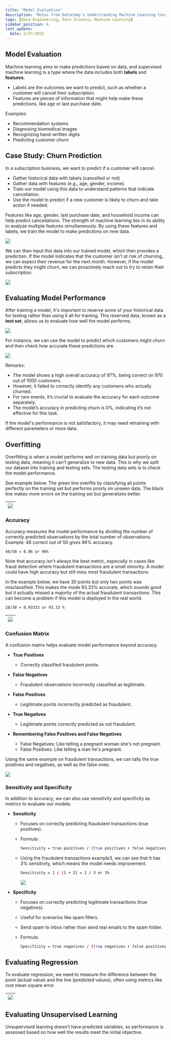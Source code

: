 ```yaml
---
title: "Model Evaluation"
description: "Notes from DataCamp's Understanding Machine Learning Course"
tags: [Data Engineering, Data Science, Machine Learning]
sidebar_position: 6
last_update:
  date: 2/27/2022
---
```



## Model Evaluation

Machine learning aims to make predictions based on data, and supervised machine learning is a type where the data includes both **labels** and **features**. 

- Labels are the outcomes we want to predict, such as whether a customer will cancel their subscription. 
- Features are pieces of information that might help make these predictions, like age or last purchase date.

Examples:

- Recommendation systems
- Diagnosing biomedical images
- Recognizing hand-written digits
- Predicting customer churn

## Case Study: Churn Prediction

In a subscription business, we want to predict if a customer will cancel.

- Gather historical data with labels (cancelled or not)
- Gather data with features (e.g., age, gender, income).
- Train our model using this data to understand patterns that indicate cancellation.
- Use the model to predict if a new customer is likely to churn and take action if needed.

Features like age, gender, last purchase date, and household income can help predict cancellations. The strength of machine learning lies in its ability to analyze multiple features simultaneously. By using these features and labels, we train the model to make predictions on new data.

<div class="img-center"> 

![](/img/docs/data-engg-case-study-churn-predictions.png)

</div>

We can then input this data into our trained model, which then provides a prediction. If the model indicates that the customer isn’t at risk of churning, we can expect their revenue for the next month. However, if the model predicts they might churn, we can proactively reach out to try to retain their subscription.

<div class="img-center"> 

![](/img/docs/data-engg-case-study-churn-predictions-feed-input.png)

</div>


## Evaluating Model Performance

After training a model, it's important to reserve some of your historical data for testing rather than using it all for training. This reserved data, known as a **test set**, allows us to evaluate how well the model performs. 

![](/img/docs/data-engg-case-study-churn-subscriptiosn-evaluating-model-performance.png)

For instance, we can use the model to predict which customers might churn and then check how accurate these predictions are.

![](/img/docs/data-engg-case-study-churn-model-evaluation-97percent.png)


Remarks: 

- The model shows a high overall accuracy of 97%, being correct on 970 out of 1000 customers.
- However, it failed to correctly identify any customers who actually churned.
- For rare events, it’s crucial to evaluate the accuracy for each outcome separately.
- The model’s accuracy in predicting churn is 0%, indicating it’s not effective for this task.

 
If the model's performance is not satisfactory, it may need retraining with different parameters or more data.


## Overfitting

Overfitting is when a model performs well on training data but poorly on testing data, meaning it can't generalize to new data. This is why we split our dataset into training and testing sets. The testing data sets is to check the model performance.

See example below. The green line overfits by classifying all points perfectly on the training set but performs poorly on unseen data. The black line makes more errors on the training set but generalizes better.

<div class='img-center'>

|![](/img/docs/ml-overfittingg.png)|
|-|

</div>

### Accuracy

Accuracy measures the model performance by dividing the number of correctly predicted observations by the total number of observations. Example: 48 correct out of 50 gives 96% accuracy.

```bash
48/50 = 0.96 or 96%
```

Note that accuracy isn't always the best metric, especially in cases like fraud detection where fraudulent transactions are a small minority. A model could have high accuracy but still miss most fraudulent transactions.

In the example below, we have 30 points but only two points was misclassified. This makes the mode 93.33% accurate, which sounds good but it actually missed a majority of the actual fraudulent transactions. This can become a problem if this model is deployed in the real world.

```bash
28/30 = 0.93333 or 93.33 % 
```

<div class='img-center'>

|![](/img/docs/ml-limits-of-accuracy.png)|
|-|

</div>

### Confusion Matrix

A confusion matrix helps evaluate model performance beyond accuracy.

- **True Positives**
  - Correctly classified fraudulent points.

- **False Negatives**
  - Fraudulent observations incorrectly classified as legitimate.

- **False Positives**
  - Legitimate points incorrectly predicted as fraudulent.

- **True Negatives**
  - Legitimate points correctly predicted as not fraudulent.

- **Remembering False Positives and False Negatives**
  - False Negatives: Like telling a pregnant woman she's not pregnant.
  - False Positives: Like telling a man he's pregnant.

Using the same example on fraudulent transactions, we can tally the true positives and negatives, as well as the false ones. 

![](/img/docs/ml-confusion-matrix-more-detailed.png)


### Sensitivity and Specificity

In addition to accuracy, we can also use sensitivity and specificity as metrics to evaluate our models.

- **Sensitivity**
  - Focuses on correctly predicting fraudulent transactions (true positives). 
  - Formula:

    ```bash
    Sensitivity = true positives / (true positives + false negatives) 
    ```

  - Using the fraudulent transactions example3, we can see that it has 3% sensitivity, which means the model needs improvement.

    ```bash
    Sensitivity = 1 / (1 + 2) = 1 / 3 or 3%
    ```

    ![](/img/docs/ml-overfitting-sensitivity-compute.png) 

- **Specificity**
  - Focuses on correctly predicting legitimate transactions (true negatives). 
  - Useful for scenarios like spam filters.
  - Send spam to inbox rather than send real emails to the spam folder.
  - Formula:

    ```bash
    Specificity = true negatives / (true negatives + false positives) 
    ```

## Evaluating Regression

To evaluate regression, we need to measure the difference between the point (actual value) and the line (predicted values), often using metrics like root mean square error.


<div class='img-center'>

|![](/img/docs/ml-evaluating-regression-using-rms.png)|
|-|

</div>

## Evaluating Unsupervised Learning

Unsupervised learning doesn't have predicted variables, so performance is assessed based on how well the results meet the initial objective.